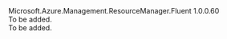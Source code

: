 <Type Name="IBeta" FullName="Microsoft.Azure.Management.ResourceManager.Fluent.Core.IBeta">
  <TypeSignature Language="C#" Value="public interface IBeta" />
  <TypeSignature Language="ILAsm" Value=".class public interface auto ansi abstract IBeta" />
  <TypeSignature Language="DocId" Value="T:Microsoft.Azure.Management.ResourceManager.Fluent.Core.IBeta" />
  <TypeSignature Language="VB.NET" Value="Public Interface IBeta" />
  <TypeSignature Language="F#" Value="type IBeta = interface" />
  <AssemblyInfo>
    <AssemblyName>Microsoft.Azure.Management.ResourceManager.Fluent</AssemblyName>
    <AssemblyVersion>1.0.0.60</AssemblyVersion>
  </AssemblyInfo>
  <Interfaces />
  <Docs>
    <summary>To be added.</summary>
    <remarks>To be added.</remarks>
  </Docs>
  <Members />
</Type>